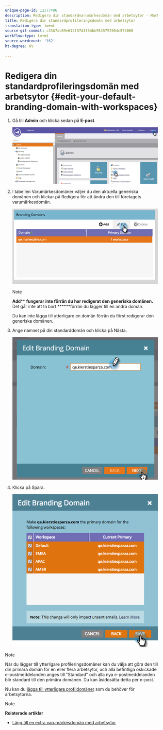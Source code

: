 ```yaml
---
unique-page-id: 11377406
description: Redigera din standardvarumärkesdomän med arbetsytor - Marketo Docs - Produktdokumentation
title: Redigera din standardprofileringsdomän med arbetsytor
translation-type: tm+mt
source-git-commit: c33b7ab59e612f37d3f64bb954579700dc574068
workflow-type: tm+mt
source-wordcount: '162'
ht-degree: 0%

---
```



# Redigera din standardprofileringsdomän med arbetsytor {#edit-your-default-branding-domain-with-workspaces}

1. Gå till **Admin** och klicka sedan på **E-post**.

   ![](assets/image2016-6-29-16-3a42-3a20.png)

1. I tabellen Varumärkesdomäner väljer du den aktuella generiska domänen och klickar på Redigera för att ändra den till företagets varumärkesdomän.

   ![](assets/image2016-8-12-10-3a30-3a34.png)

   >[!NOTE]
   >
   >**Add**** **fungerar inte förrän du har redigerat den generiska domänen.** Det går inte att ta bort ******förrän du lägger till en andra domän.
   >
   >Du kan inte lägga till ytterligare en domän förrän du först redigerar den generiska domänen.

1. Ange namnet på din standarddomän och klicka på Nästa.

   ![](assets/image2016-8-12-10-3a32-3a31.png)

1. Klicka på Spara.

   ![](assets/edit-branding-domain-9-12-16-hand.png)

>[!NOTE]
>
>När du lägger till ytterligare profileringsdomäner kan du välja att göra den till din primära domän för en eller flera arbetsytor, och alla befintliga oskickade e-postmeddelanden anges till &quot;Standard&quot; och alla nya e-postmeddelanden blir standard till den primära domänen. Du kan åsidosätta detta per e-post.

Nu kan du [lägga till ytterligare profildomäner](add-an-additional-branding-domain-with-workspaces.md) som du behöver för arbetsytorna.

>[!NOTE]
>
>**Relaterade artiklar**
>
>* [Lägg till en extra varumärkesdomän med arbetsytor](add-an-additional-branding-domain-with-workspaces.md)

